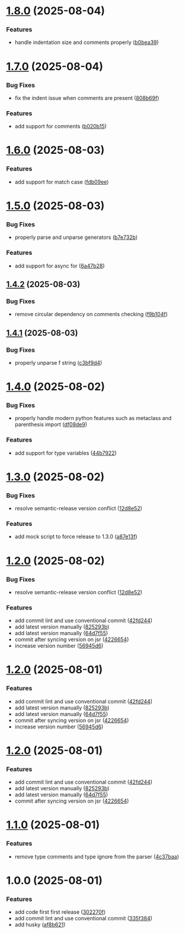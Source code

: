 # [1.8.0](https://github.com/kriss-u/py-ast/compare/v1.7.0...v1.8.0) (2025-08-04)


### Features

* handle indentation size and comments properly ([b0bea39](https://github.com/kriss-u/py-ast/commit/b0bea3995fea93c27692db2f025cd576ffa554bc))

# [1.7.0](https://github.com/kriss-u/py-ast/compare/v1.6.0...v1.7.0) (2025-08-04)


### Bug Fixes

* fix the indent issue when comments are present ([808b69f](https://github.com/kriss-u/py-ast/commit/808b69fa1de212377100167dcf2bc044791015fb))


### Features

* add support for comments ([b020b15](https://github.com/kriss-u/py-ast/commit/b020b1506be2136c4911cdd6a80ef7b7f4bf8520))

# [1.6.0](https://github.com/kriss-u/py-ast/compare/v1.5.0...v1.6.0) (2025-08-03)


### Features

* add support for match case ([fdb09ee](https://github.com/kriss-u/py-ast/commit/fdb09ee1df6448ca70e3d492aafa74c3391eabe0))

# [1.5.0](https://github.com/kriss-u/py-ast/compare/v1.4.2...v1.5.0) (2025-08-03)


### Bug Fixes

* properly parse and unparse generators ([b7e732b](https://github.com/kriss-u/py-ast/commit/b7e732b2a04a3b2483b61bdb9a24ad8c61cfabac))


### Features

* add support for async for ([6a47b28](https://github.com/kriss-u/py-ast/commit/6a47b28245bb485d96308b1b5c0bf244b305756d))

## [1.4.2](https://github.com/kriss-u/py-ast/compare/v1.4.1...v1.4.2) (2025-08-03)


### Bug Fixes

* remove circular dependency on comments checking ([f9b104f](https://github.com/kriss-u/py-ast/commit/f9b104fd68bae56d996e57c6637e72f80cc36f20))

## [1.4.1](https://github.com/kriss-u/py-ast/compare/v1.4.0...v1.4.1) (2025-08-03)


### Bug Fixes

* properly unparse f string ([c3bf9d4](https://github.com/kriss-u/py-ast/commit/c3bf9d4cab9b4a1bfa17c82d008521ecc2b9fe6d))

# [1.4.0](https://github.com/kriss-u/py-ast/compare/v1.3.0...v1.4.0) (2025-08-02)


### Bug Fixes

* properly handle modern python features such as metaclass and parenthesis import ([df08de9](https://github.com/kriss-u/py-ast/commit/df08de9d579d6475fc494f0430ecb4b128f70f73))


### Features

* add support for type variables ([44b7922](https://github.com/kriss-u/py-ast/commit/44b7922d6f499741717d95b5414756a988df7621))

# [1.3.0](https://github.com/kriss-u/py-ast/compare/v1.2.0...v1.3.0) (2025-08-02)


### Bug Fixes

* resolve semantic-release version conflict ([12d8e52](https://github.com/kriss-u/py-ast/commit/12d8e52f910e7d977db9c7a64d7058fa711ca34d))


### Features

* add mock script to force release to 1.3.0 ([a87e13f](https://github.com/kriss-u/py-ast/commit/a87e13f71612d503c63feeb9cb36f6ef315d0e42))

# [1.2.0](https://github.com/kriss-u/py-ast/compare/v1.1.0...v1.2.0) (2025-08-02)


### Bug Fixes

* resolve semantic-release version conflict ([12d8e52](https://github.com/kriss-u/py-ast/commit/12d8e52f910e7d977db9c7a64d7058fa711ca34d))


### Features

* add commit lint and use conventional commit ([42fd244](https://github.com/kriss-u/py-ast/commit/42fd244a562e8707b43bb4d66428b2d3162f41f2))
* add latest version manually ([825293b](https://github.com/kriss-u/py-ast/commit/825293b5393be35d886705283d86316d3a70c532))
* add latest version manually ([64d7f55](https://github.com/kriss-u/py-ast/commit/64d7f557351ecdfc731814f15625f0ef2fc8f530))
* commit after syncing version on jsr ([4226654](https://github.com/kriss-u/py-ast/commit/422665442841131f28c2842646d455f7b07c1b23))
* increase version number ([56945d6](https://github.com/kriss-u/py-ast/commit/56945d652e34f45776163f483b129b4aa0c9a7f9))

# [1.2.0](https://github.com/kriss-u/py-ast/compare/v1.1.0...v1.2.0) (2025-08-01)


### Features

* add commit lint and use conventional commit ([42fd244](https://github.com/kriss-u/py-ast/commit/42fd244a562e8707b43bb4d66428b2d3162f41f2))
* add latest version manually ([825293b](https://github.com/kriss-u/py-ast/commit/825293b5393be35d886705283d86316d3a70c532))
* add latest version manually ([64d7f55](https://github.com/kriss-u/py-ast/commit/64d7f557351ecdfc731814f15625f0ef2fc8f530))
* commit after syncing version on jsr ([4226654](https://github.com/kriss-u/py-ast/commit/422665442841131f28c2842646d455f7b07c1b23))
* increase version number ([56945d6](https://github.com/kriss-u/py-ast/commit/56945d652e34f45776163f483b129b4aa0c9a7f9))

# [1.2.0](https://github.com/kriss-u/py-ast/compare/v1.1.0...v1.2.0) (2025-08-01)


### Features

* add commit lint and use conventional commit ([42fd244](https://github.com/kriss-u/py-ast/commit/42fd244a562e8707b43bb4d66428b2d3162f41f2))
* add latest version manually ([825293b](https://github.com/kriss-u/py-ast/commit/825293b5393be35d886705283d86316d3a70c532))
* add latest version manually ([64d7f55](https://github.com/kriss-u/py-ast/commit/64d7f557351ecdfc731814f15625f0ef2fc8f530))
* commit after syncing version on jsr ([4226654](https://github.com/kriss-u/py-ast/commit/422665442841131f28c2842646d455f7b07c1b23))

# [1.1.0](https://github.com/kriss-u/py-ast/compare/v1.0.0...v1.1.0) (2025-08-01)


### Features

* remove type comments and type ignore from the parser ([4c37baa](https://github.com/kriss-u/py-ast/commit/4c37baa476c3fdb8ad9031034d122a1b007bd668))

# 1.0.0 (2025-08-01)


### Features

* add code first first release ([302270f](https://github.com/kriss-u/py-ast/commit/302270fd1042a5e7b8d68693ef6a955dc9d4b80a))
* add commit lint and use conventional commit ([335f384](https://github.com/kriss-u/py-ast/commit/335f38411bcdd2ca09b83b51b56d72815c7d40f6))
* add husky ([af8b621](https://github.com/kriss-u/py-ast/commit/af8b621495d465f524804ff9f6a653b38e308927))
